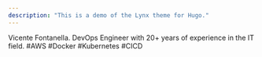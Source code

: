 ```yaml
---
description: "This is a demo of the Lynx theme for Hugo."
---
```


Vicente Fontanella.
DevOps Engineer with 20+ years of experience in the IT field.
#AWS #Docker #Kubernetes #CICD
